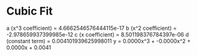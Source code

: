 
# Cubic Fit

a (x^3 coefficient) = 4.6662546576444115e-17
b (x^2 coefficient) = -2.978659937399985e-12
c (x coefficient) = 8.501198376784397e-06
d (constant term) = 0.004101939625998011
y = 0.0000x^3 + -0.0000x^2 + 0.0000x + 0.0041
